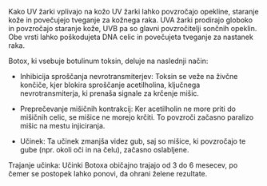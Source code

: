 Kako UV žarki vplivajo na kožo
UV žarki lahko povzročajo opekline, staranje kože in povečujejo tveganje za kožnega raka. UVA žarki prodirajo globoko in povzročajo staranje kože, UVB pa so glavni povzročitelji sončnih opeklin. Obe vrsti lahko poškodujeta DNA celic in povečujeta tveganje za nastanek raka.


Botox, ki vsebuje botulinum toksin, deluje na naslednji način:
- Inhibicija sproščanja nevrotransmiterjev: Toksin se veže na živčne končiče, kjer blokira sproščanje acetilholina, ključnega nevrotransmiterja, ki prenaša signale za krčenje mišic.

- Preprečevanje mišičnih kontrakcij: Ker acetilholin ne more priti do mišičnih celic, se mišice ne morejo krčiti. To povzroči začasno paralizo mišic na mestu injiciranja.

- Učinek: Ta učinek zmanjša videz gub, saj so mišice, ki povzročajo te gube (npr. okoli oči in na čelu), začasno oslabljene.

Trajanje učinka: Učinki Botoxa običajno trajajo od 3 do 6 mesecev, po čemer se postopek lahko ponovi, da ohrani želene rezultate.